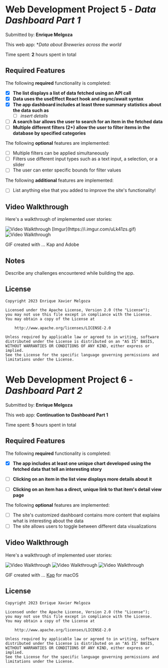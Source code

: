 # Web Development Project 5 - *Data Dashboard Part 1*

Submitted by: **Enrique Melgoza**

This web app: **Data about Breweries across the world*

Time spent: **2** hours spent in total

## Required Features

The following **required** functionality is completed:

- [x] **The list displays a list of data fetched using an API call**
- [x] **Data uses the useEffect React hook and async/await syntax**
- [x] **The app dashboard includes at least three summary statistics about the data such as**
  - [ ] *insert details*
- [ ] **A search bar allows the user to search for an item in the fetched data**
- [ ] **Multiple different filters (2+) allow the user to filter items in the database by specified categories**

The following **optional** features are implemented:

- [ ] Multiple filters can be applied simultaneously
- [ ] Filters use different input types such as a text input, a selection, or a slider
- [ ] The user can enter specific bounds for filter values

The following **additional** features are implemented:

* [ ] List anything else that you added to improve the site's functionality!

## Video Walkthrough

Here's a walkthrough of implemented user stories:


<img src='https://i.imgur.com/54Ot4UF.gif' title='Video Walkthrough' width='' alt='Video Walkthrough' />
[Imgur](https://i.imgur.com/uLk41zs.gif)
<img src='https://i.imgur.com/uLk41zs.gif' title='Video Walkthrough' width='' alt='Video Walkthrough' />

<!-- Replace this with whatever GIF tool you used! -->
GIF created with ...
Kap and Adobe  
<!-- Recommended tools:
[Kap](https://getkap.co/) for macOS
[ScreenToGif](https://www.screentogif.com/) for Windows
[peek](https://github.com/phw/peek) for Linux. -->

## Notes

Describe any challenges encountered while building the app.

## License

    Copyright 2023 Enrique Xavier Melgoza

    Licensed under the Apache License, Version 2.0 (the "License");
    you may not use this file except in compliance with the License.
    You may obtain a copy of the License at

        http://www.apache.org/licenses/LICENSE-2.0

    Unless required by applicable law or agreed to in writing, software
    distributed under the License is distributed on an "AS IS" BASIS,
    WITHOUT WARRANTIES OR CONDITIONS OF ANY KIND, either express or implied.
    See the License for the specific language governing permissions and
    limitations under the License.


# Web Development Project 6 - *Dashboard Part 2*

 Submitted by: **Enrique Melgoza**

 This web app: **Continuation to Dashboard Part 1**

 Time spent: **5** hours spent in total

 ## Required Features

  The following **required** functionality is completed:
 
  - [x] **The app includes at least one unique chart developed using the fetched data that tell an interesting story**
  - [ ] **Clicking on an item in the list view displays more details about it**
  - [ ] **Clicking on an item has a direct, unique link to that item's detail view page**
 
 
  The following **optional** features are implemented:
  - [ ] The site's customized dashboard contains more content that explains what is interesting about the data
  - [ ] The site allows users to toggle between different data visualizations
 ## Video Walkthrough
 
 Here's a walkthrough of implemented user stories:
 
   <img src='https://i.imgur.com/Z2m7cPB.gif' title='Video Walkthrough' width='' alt='Video Walkthrough' />
  <img src='https://i.imgur.com/FvHM9QJ.gif' title='Video Walkthrough' width='' alt='Video Walkthrough' />
  <img src='https://i.imgur.com/qtFxOpS.gif' title='Video Walkthrough' width='' alt='Video Walkthrough' />
 
  <!-- Replace this with whatever GIF tool you used! -->
  GIF created with ...
  [Kap](https://getkap.co/) for macOS
 ## License

    Copyright 2023 Enrique Xavier Melgoza

    Licensed under the Apache License, Version 2.0 (the "License");
    you may not use this file except in compliance with the License.
    You may obtain a copy of the License at

        http://www.apache.org/licenses/LICENSE-2.0

    Unless required by applicable law or agreed to in writing, software
    distributed under the License is distributed on an "AS IS" BASIS,
    WITHOUT WARRANTIES OR CONDITIONS OF ANY KIND, either express or implied.
    See the License for the specific language governing permissions and
    limitations under the License.